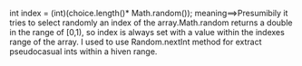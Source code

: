int index = (int)(choice.length()* Math.random());
​
meaning==>Presumibily it tries to select randomly an index of the array.Math.random returns a double
in the range of [0,1), so index is always set with a value within the indexes range of the array. I used to use Random.nextInt method for extract pseudocasual ints within a hiven range.
​